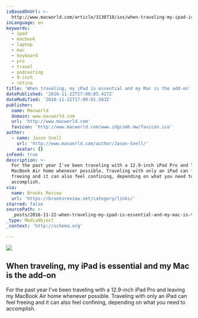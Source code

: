 ```yaml
---
isBasedOnUrl: >-
  http://www.macworld.com/article/3130710/ios/when-traveling-my-ipad-is-essential-and-my-mac-is-the-add-on.html
inLanguage: en
keywords:
  - ipad
  - macbook
  - laptop
  - mac
  - keyboard
  - pro
  - travel
  - podcasting
  - 9-inch
  - retina
title: 'When traveling, my iPad is essential and my Mac is the add-on'
datePublished: '2016-11-22T17:00:05.427Z'
dateModified: '2016-11-22T17:00:01.583Z'
publisher:
  name: Macworld
  domain: www.macworld.com
  url: 'http://www.macworld.com'
  favicon: 'http://www.macworld.com/www.idgcsmb.mw/favicon.ico'
author:
  - name: Jason Snell
    url: 'http://www.macworld.com/author/Jason-Snell/'
    avatar: {}
inFeed: true
description: >-
  For the past year I've been traveling with a 12.9-inch iPad Pro and leaving my
  MacBook Air home whenever possible. Traveling with only an iPad can feel
  freeing and it can also feel confining, depending on what you need to
  accomplish.
via:
  name: Brooks Review
  url: 'https://brooksreview.net/category/links/'
starred: false
sourcePath: >-
  _posts/2016-11-22-when-traveling-my-ipad-is-essential-and-my-mac-is-the-add-o.md
_type: MediaObject
_context: 'http://schema.org'

---
```

<article style=""><img src="https://imgflo.herokuapp.com/graph/2b2431f8e7ba7b0/66ae1b1bdd0c3d08026169dcd297df0e/croprotate.jpg?cropheight=330&amp;cropwidth=580&amp;degrees=0&amp;input=http%3A%2F%2Fcore0.staticworld.net%2Fimages%2Farticle%2F2016%2F04%2Fmacbook-ipad-iphone-apple-stock-100654731-large.jpg&amp;x=0&amp;y=26" /><h1>When traveling, my iPad is essential and my Mac is the add-on</h1><p>For the past year I've been traveling with a 12.9-inch iPad Pro and leaving my MacBook Air home whenever possible. Traveling with only an iPad can feel freeing and it can also feel confining, depending on what you need to accomplish.</p></article>